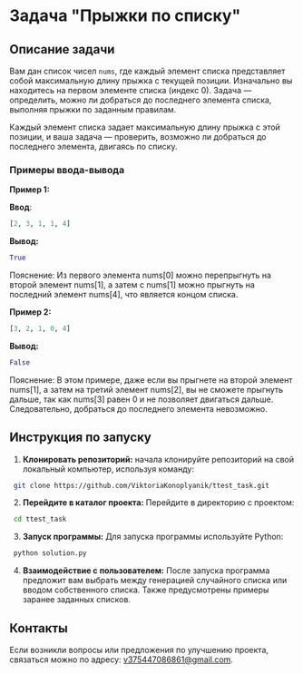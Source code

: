 # Задача "Прыжки по списку"

## Описание задачи

Вам дан список чисел `nums`, где каждый элемент списка представляет собой максимальную длину прыжка с текущей позиции. Изначально вы находитесь на первом элементе списка (индекс 0). Задача — определить, можно ли добраться до последнего элемента списка, выполняя прыжки по заданным правилам.

Каждый элемент списка задает максимальную длину прыжка с этой позиции, и ваша задача — проверить, возможно ли добраться до последнего элемента, двигаясь по списку.

### Примеры ввода-вывода

**Пример 1:**

**Ввод**:
```python
[2, 3, 1, 1, 4]
```
**Вывод:**
```python
True
```
Пояснение: Из первого элемента nums[0] можно перепрыгнуть на второй элемент nums[1], а затем с nums[1] можно прыгнуть на последний элемент nums[4], что является концом списка.

**Пример 2:**
```python
[3, 2, 1, 0, 4]
```
**Вывод:**
```python
False
```
Пояснение: В этом примере, даже если вы прыгнете на второй элемент nums[1], а затем на третий элемент nums[2], вы не сможете прыгнуть дальше, так как nums[3] равен 0 и не позволяет двигаться дальше. Следовательно, добраться до последнего элемента невозможно.

## Инструкция по запуску

1. **Клонировать репозиторий:** начала клонируйте репозиторий на свой локальный компьютер, используя команду:
```bash
 git clone https://github.com/ViktoriaKonoplyanik/ttest_task.git
```
2.  **Перейдите в каталог проекта:** Перейдите в директорию с проектом:
```bash
 cd ttest_task
```
3. **Запуск программы:** Для запуска программы используйте Python:
```bash
 python solution.py
```
4. **Взаимодействие с пользователем:** После запуска программа предложит вам выбрать между генерацией случайного списка или вводом собственного списка. Также предусмотрены примеры заранее заданных списков.


## Контакты
Если возникли вопросы или предложения по улучшению проекта, связаться можно по адресу: [v375447086861@gmail.com](mailto:v375447086861@gmail.com).